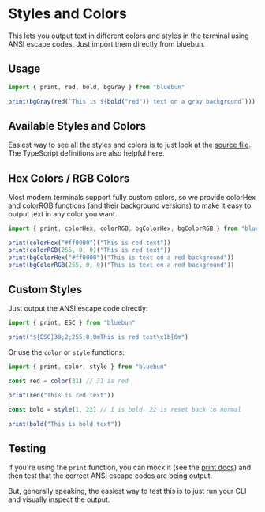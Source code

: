 # Styles and Colors

This lets you output text in different colors and styles in the terminal using ANSI escape codes.
Just import them directly from bluebun.

## Usage

```typescript
import { print, red, bold, bgGray } from "bluebun"

print(bgGray(red(`This is ${bold("red")} text on a gray background`)))
```

## Available Styles and Colors

Easiest way to see all the styles and colors is to just look at the [source file](https://github.com/jamonholmgren/bluebun/blob/main/src/styles.ts). The TypeScript definitions are also helpful here.

## Hex Colors / RGB Colors

Most modern terminals support fully custom colors, so we provide colorHex and colorRGB functions (and their background versions) to make it easy to output text in any color you want.

```typescript
import { print, colorHex, colorRGB, bgColorHex, bgColorRGB } from "bluebun"

print(colorHex("#ff0000")("This is red text"))
print(colorRGB(255, 0, 0)("This is red text"))
print(bgColorHex("#ff0000")("This is text on a red background"))
print(bgColorRGB(255, 0, 0)("This is text on a red background"))
```

## Custom Styles

Just output the ANSI escape code directly:

```typescript
import { print, ESC } from "bluebun"

print("${ESC}38;2;255;0;0mThis is red text\x1b[0m")
```

Or use the `color` or `style` functions:

```typescript
import { print, color, style } from "bluebun"

const red = color(31) // 31 is red

print(red("This is red text"))

const bold = style(1, 22) // 1 is bold, 22 is reset back to normal

print(bold("This is bold text"))
```

## Testing

If you're using the `print` function, you can mock it (see the [print docs](./print.md)) and then test that the correct ANSI escape codes are being output.

But, generally speaking, the easiest way to test this is to just run your CLI and visually inspect the output.
